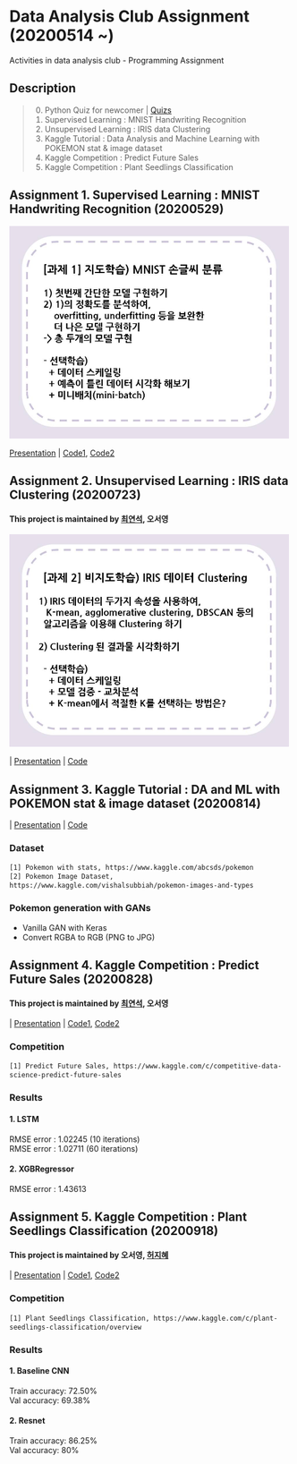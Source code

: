 # Data Analysis Club Assignment (20200514 ~)
Activities in data analysis club - Programming Assignment

## Description
> 0. Python Quiz for newcomer | [Quizs](https://github.com/OH-Seoyoung/Data_Analysis_Club_Assignment/tree/master/Assignment_for_newcomer)
> 1. Supervised Learning : MNIST Handwriting Recognition
> 2. Unsupervised Learning : IRIS data Clustering
> 3. Kaggle Tutorial : Data Analysis and Machine Learning with POKEMON stat & image dataset  
> 4. Kaggle Competition : Predict Future Sales  
> 5. Kaggle Competition : Plant Seedlings Classification  

## Assignment 1. Supervised Learning : MNIST Handwriting Recognition (20200529)
<img src="https://github.com/OH-Seoyoung/Data_Analysis_Club_Assignment/blob/master/BASELINE_code/Assignment1_MNIST_handwriting_recognition/assignment%201.jpg"  width="500" height="380">  

[Presentation](My_Assignment/Assignment1_MNIST_handwriting_recognition/20200529_assignment1.pdf) | [Code1](https://github.com/OH-Seoyoung/Data_Analysis_Club_Assignment/blob/master/My_Assignment/Assignment1_MNIST_handwriting_recognition/1_SLP_with_MNIST.ipynb), [Code2](https://github.com/OH-Seoyoung/Data_Analysis_Club_Assignment/blob/master/My_Assignment/Assignment1_MNIST_handwriting_recognition/2_MLP_with_MNIST.ipynb)


## Assignment 2. Unsupervised Learning : IRIS data Clustering (20200723)
#### This project is maintained by [최연석](https://github.com/YeonSeok-Choi), 오서영  
<img src="https://github.com/OH-Seoyoung/Data_Analysis_Club_Assignment/blob/master/BASELINE_code/Assignment2_IRIS_Clustering/assignment%202.jpg"  width="500" height="380">  

| [Presentation](https://github.com/OH-Seoyoung/Data_Analysis_Club_Assignment/blob/master/My_Assignment/Assignment2_IRIS_Clustering/20200723_assignment2.pdf) | 
[Code](https://github.com/OH-Seoyoung/Data_Analysis_Club_Assignment/blob/master/My_Assignment/Assignment2_IRIS_Clustering/IRIS_Clustering_with_AgglomerativeClustering.ipynb)

## Assignment 3. Kaggle Tutorial : DA and ML with POKEMON stat & image dataset (20200814)
| [Presentation](https://github.com/OH-Seoyoung/Data_Analysis_Club_Assignment/blob/master/My_Assignment/Assignment3_Data_Analysis_and_Machine_Learning_with_POKEMON_stat%26image_dataset/20200814_assignment3.pdf) | 
[Code](https://github.com/OH-Seoyoung/Data_Analysis_Club_Assignment/blob/master/My_Assignment/Assignment3_Data_Analysis_and_Machine_Learning_with_POKEMON_stat%26image_dataset/Pokemon_image_generation_with_GANs.ipynb)

### Dataset  
```
[1] Pokemon with stats, https://www.kaggle.com/abcsds/pokemon  
[2] Pokemon Image Dataset, https://www.kaggle.com/vishalsubbiah/pokemon-images-and-types  
```
### Pokemon generation with **GANs**
- Vanilla GAN with Keras
- Convert RGBA to RGB (PNG to JPG)  

## Assignment 4. Kaggle Competition : Predict Future Sales (20200828)
#### This project is maintained by [최연석](https://github.com/YeonSeok-Choi), 오서영  
| [Presentation](https://github.com/OH-Seoyoung/Data_Analysis_Club_Assignment/blob/master/My_Assignment/Assignment4_Predict_Future_Sales/20200828_assignment4.pdf) | 
[Code1](https://github.com/OH-Seoyoung/Data_Analysis_Club_Assignment/blob/master/My_Assignment/Assignment4_Predict_Future_Sales/Predict_Future_Sales_with_LSTM.ipynb), [Code2](https://github.com/OH-Seoyoung/Data_Analysis_Club_Assignment/blob/master/My_Assignment/Assignment4_Predict_Future_Sales/Predict_Future_Sales_with_Simple_Xgboost.ipynb)  

### Competition
```
[1] Predict Future Sales, https://www.kaggle.com/c/competitive-data-science-predict-future-sales
```

### Results  
#### 1. LSTM  
RMSE error : 1.02245 (10 iterations)  
RMSE error : 1.02711 (60 iterations)  

#### 2. XGBRegressor
RMSE error : 1.43613  

## Assignment 5. Kaggle Competition : Plant Seedlings Classification (20200918)  
#### This project is maintained by 오서영, [허지혜](https://github.com/jihyeheo)
| [Presentation](https://github.com/OH-Seoyoung/Data_Analysis_Club_Assignment/blob/master/My_Assignment/Assignment5_Plant_Seedlings_Classification/20200918_assignment5.pdf) |  [Code1](https://github.com/OH-Seoyoung/Data_Analysis_Club_Assignment/blob/master/My_Assignment/Assignment5_Plant_Seedlings_Classification/Plant_Seedlings_Classification_with_CNN.ipynb), [Code2](https://github.com/OH-Seoyoung/Data_Analysis_Club_Assignment/blob/master/My_Assignment/Assignment5_Plant_Seedlings_Classification/Plant_Seedlings_Classification_with_Resnet.ipynb)  

### Competition
```
[1] Plant Seedlings Classification, https://www.kaggle.com/c/plant-seedlings-classification/overview
```

### Results  
#### 1. Baseline CNN  
Train accuracy: 72.50%  
Val accuracy: 69.38%    

#### 2. Resnet  
Train accuracy: 86.25%  
Val accuracy: 80%    

